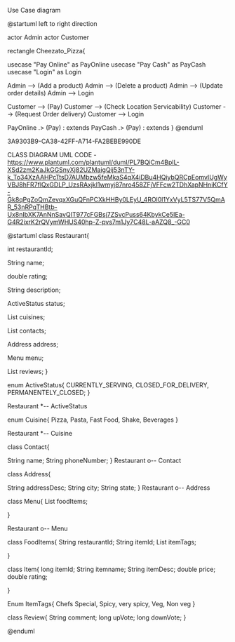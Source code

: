 
Use Case diagram

@startuml left to right direction

actor Admin actor Customer

rectangle Cheezato_Pizza{

usecase "Pay Online" as PayOnline
usecase "Pay Cash" as PayCash
usecase "Login" as Login

Admin --> (Add a product)
Admin --> (Delete a product)
Admin --> (Update order details)
Admin --> Login

Customer --> (Pay)
Customer --> (Check Location Servicability)
Customer --> (Request Order delivery)
Customer --> Login

PayOnline .> (Pay) : extends
PayCash .> (Pay) : extends
} @enduml

3A9303B9-CA38-42FF-A714-FA2BEBE990DE

CLASS DIAGRAM UML CODE - https://www.plantuml.com/plantuml/duml/PL7BQiCm4BplL-XSd2zm2KaJkGGSnyXj82UZMaigQij53nTY-k_To34XzAAHPcTtsD7AUMbzw5feMkaS4qX4iDBu4HQiybQRCpEomvIUgWyVBJ8hFR7flQxGDLP_UzsRAxjkl1wmyj87nro458ZFjVFFcw2TDhXapNHniKCfY-Gk8qPgZoQmZevqxXGuQFnPCXkHHBy0LEyU_4ROl0l1YxVyL5TS77V5QmAR_53nRPqTHBtb-Ux8nIbXK7AnNnSavQIT977cFGBsj7ZSvcPuss64KbykCe5IEa-G4R2ixrK2rQVymWHUS40hp-Z-pvs7m1Jy7C48L-aAZQ8_-GC0

@startuml class Restaurant{

int restaurantId;

String name;

double rating;

String description;

ActiveStatus status;

List cuisines;

List contacts;

Address address;

Menu menu;

List reviews; }

enum ActiveStatus{ CURRENTLY_SERVING, CLOSED_FOR_DELIVERY, PERMANENTELY_CLOSED; }

Restaurant *-- ActiveStatus

enum Cuisine{ Pizza, Pasta, Fast Food, Shake, Beverages }

Restaurant *-- Cuisine

class Contact{

String name;
String phoneNumber; }
Restaurant o-- Contact

class Address{

String addressDesc;
String city;
String state; }
Restaurant o-- Address

class Menu{ List foodItems;

}

Restaurant o-- Menu

class FoodItems{ String restaurantId; String itemId; List itemTags;

}

class Item{ long itemId; String itemname; String itemDesc; double price; double rating;

}

Enum ItemTags{ Chefs Special, Spicy, very spicy, Veg, Non veg }

class Review{ String comment; long upVote; long downVote; }

@enduml